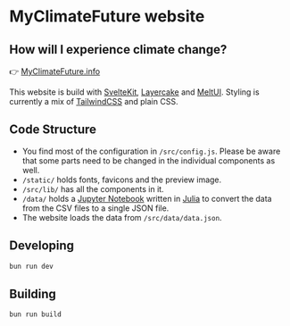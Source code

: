 # MyClimateFuture website

## How will I experience climate change?

👉 [MyClimateFuture.info](https://myclimatefuture.info)

This website is build with [SvelteKit](https://kit.svelte.dev/), [Layercake](https://layercake.graphics/) and [MeltUI](https://melt-ui.com/). Styling is currently a mix of [TailwindCSS](https://tailwindcss.com/) and plain CSS.

## Code Structure

- You find most of the configuration in `/src/config.js`. Please be aware that some parts need to be changed in the individual components as well.
- `/static/` holds fonts, favicons and the preview image.
- `/src/lib/` has all the components in it.
- `/data/` holds a [Jupyter Notebook](https://jupyter.org/) written in [Julia](https://julialang.org/) to convert the data from the CSV files to a single JSON file.
- The website loads the data from `/src/data/data.json`.

## Developing

```bash
bun run dev
```

## Building

```bash
bun run build
```
